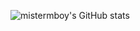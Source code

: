 ![mistermboy's GitHub stats](https://github-readme-stats.vercel.app/api/?username=mistermboy&count_private=true&show_icons=true&title_color=000000&icon_color=000000&text_color=000000&bg_color=fff)
